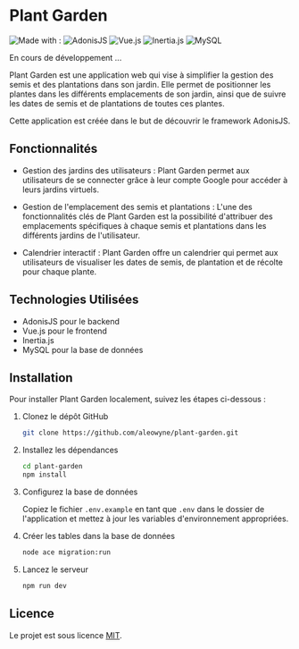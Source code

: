 # Plant Garden

![Made with :](https://img.shields.io/badge/Made%20with%20:-brightgreen?style=flat)
![AdonisJS](https://img.shields.io/badge/AdonisJS-blue?style=flat&logo=adonisjs&logoColor=white)
![Vue.js](https://img.shields.io/badge/Vue.js-blue?style=flat&logo=vue.js)
![Inertia.js](https://img.shields.io/badge/Inertia.js-blue?style=flat&logo=inertia&logoColor=white)
![MySQL](https://img.shields.io/badge/MySQL-blue?style=flat&logo=mysql&logoColor=white)

En cours de développement ...

Plant Garden est une application web qui vise à simplifier la gestion des semis et des plantations dans son jardin. Elle permet de positionner les plantes dans les différents emplacements de son jardin, ainsi que de suivre les dates de semis et de plantations de toutes ces plantes.

Cette application est créée dans le but de découvrir le framework AdonisJS.

## Fonctionnalités

- Gestion des jardins des utilisateurs : Plant Garden permet aux utilisateurs de se connecter grâce à leur compte Google pour accéder à leurs jardins virtuels.

- Gestion de l'emplacement des semis et plantations : L'une des fonctionnalités clés de Plant Garden est la possibilité d'attribuer des emplacements spécifiques à chaque semis et plantations dans les différents jardins de l'utilisateur.

- Calendrier interactif : Plant Garden offre un calendrier qui permet aux utilisateurs de visualiser les dates de semis, de plantation et de récolte pour chaque plante.

## Technologies Utilisées

- AdonisJS pour le backend
- Vue.js pour le frontend
- Inertia.js
- MySQL pour la base de données

## Installation

Pour installer Plant Garden localement, suivez les étapes ci-dessous :

1. Clonez le dépôt GitHub

   ```bash
   git clone https://github.com/aleowyne/plant-garden.git
   ```

2. Installez les dépendances

   ```bash
   cd plant-garden
   npm install
   ```

3. Configurez la base de données

   Copiez le fichier `.env.example` en tant que `.env` dans le dossier de l'application et mettez à jour les variables d'environnement appropriées.

4. Créer les tables dans la base de données

   ```bash
   node ace migration:run
   ```

5. Lancez le serveur
   ```bash
   npm run dev
   ```

## Licence

Le projet est sous licence [MIT](https://github.com/Aleowyne/plant-garden.github.io/blob/main/README.md).
